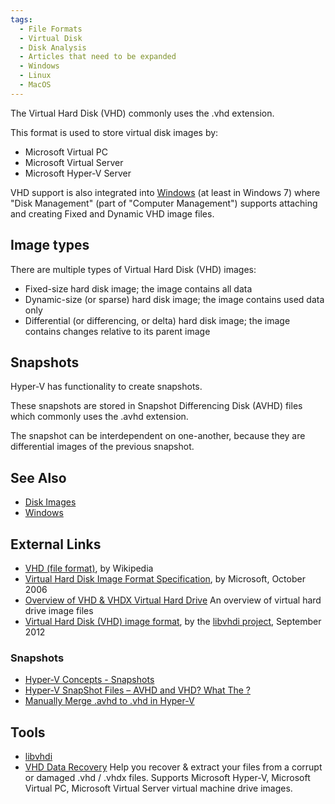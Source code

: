 ```yaml
---
tags:
  - File Formats
  - Virtual Disk
  - Disk Analysis
  - Articles that need to be expanded
  - Windows
  - Linux
  - MacOS
---
```

The Virtual Hard Disk (VHD) commonly uses the .vhd extension.

This format is used to store virtual disk images by:

- Microsoft Virtual PC
- Microsoft Virtual Server
- Microsoft Hyper-V Server

VHD support is also integrated into [Windows](windows.md) (at
least in Windows 7) where "Disk Management" (part of "Computer
Management") supports attaching and creating Fixed and Dynamic VHD image
files.

## Image types

There are multiple types of Virtual Hard Disk (VHD) images:

- Fixed-size hard disk image; the image contains all data
- Dynamic-size (or sparse) hard disk image; the image contains used data
  only
- Differential (or differencing, or delta) hard disk image; the image
  contains changes relative to its parent image

## Snapshots

Hyper-V has functionality to create snapshots.

These snapshots are stored in Snapshot Differencing Disk (AVHD) files
which commonly uses the .avhd extension.

The snapshot can be interdependent on one-another, because they are
differential images of the previous snapshot.

## See Also

- [Disk Images](disk_images.md)
- [Windows](windows.md)

## External Links

- [VHD (file format)](https://en.wikipedia.org/wiki/VHD_(file_format)),
  by Wikipedia
- [Virtual Hard Disk Image Format Specification](https://learn.microsoft.com/en-us/previous-versions/windows/it-pro/windows-server-2012-R2-and-2012/mt169373(v=ws.11)),
  by Microsoft, October 2006
- [Overview of VHD & VHDX Virtual Hard Drive](https://www.bitrecover.com/blog/what-is-virtual-hard-disk/) An
  overview of virtual hard drive image files
- [Virtual Hard Disk (VHD) image format](https://github.com/libyal/libvhdi/blob/main/documentation/Virtual%20Hard%20Disk%20(VHD)%20image%20format.asciidoc),
  by the [libvhdi project](libvhdi.md), September 2012

### Snapshots

- [Hyper-V Concepts - Snapshots](http://social.technet.microsoft.com/wiki/contents/articles/670.hyper-v-concepts-snapshots.aspx)
- [Hyper-V SnapShot Files – AVHD and VHD? What The ?](http://survey-smiles.com)
- [Manually Merge .avhd to .vhd in Hyper-V](http://social.technet.microsoft.com/wiki/contents/articles/6257.manually-merge-avhd-to-vhd-in-hyper-v.aspx)

## Tools

- [libvhdi](libvhdi.md)
- [VHD Data Recovery](https://www.bitrecover.com/vhd-recovery-software/)
  Help you recover & extract your files from a corrupt or damaged .vhd /
  .vhdx files. Supports Microsoft Hyper-V, Microsoft Virtual PC,
  Microsoft Virtual Server virtual machine drive images.
